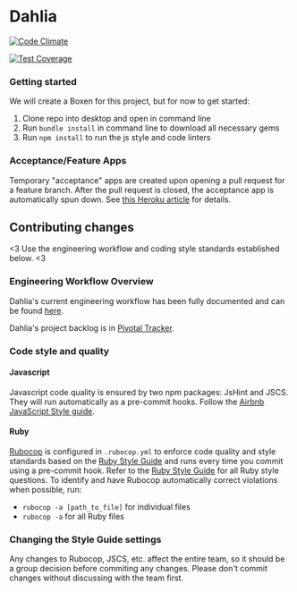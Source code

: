 # Dahlia #

[![Code Climate](https://codeclimate.com/repos/560d76bb6956807c3a0028cb/badges/0d072238f8dc74804ac9/gpa.svg)](https://codeclimate.com/repos/560d76bb6956807c3a0028cb/feed)

[![Test Coverage](https://codeclimate.com/repos/560d76bb6956807c3a0028cb/badges/0d072238f8dc74804ac9/coverage.svg)](https://codeclimate.com/repos/560d76bb6956807c3a0028cb/coverage)

### Getting started ###

We will create a Boxen for this project, but for now to get started:

1. Clone repo into desktop and open in command line
2. Run `bundle install` in command line to download all necessary gems
3. Run `npm install` to run the js style and code linters

### Acceptance/Feature Apps ###

Temporary "acceptance" apps are created upon opening a pull request for a feature branch. After the pull request is closed, the acceptance app is automatically spun down. See [this Heroku article](https://devcenter.heroku.com/articles/github-integration-review-apps) for details.

## Contributing changes ##

<3 Use the engineering workflow and coding style standards established below. <3

### Engineering Workflow Overview ###

Dahlia's current engineering workflow has been fully documented and can be found [here](https://docs.google.com/a/exygy.com/presentation/d/1Y5yAVUcKMFoNobutOH_Sehm69ZCZoTZzJZewupR-5KI/edit?usp=sharing).

Dahlia's project backlog is in [Pivotal Tracker](https://www.pivotaltracker.com/n/projects/1405352).

### Code style and quality ###

#### Javascript ####

Javascript code quality is ensured by two npm packages: JsHint and JSCS. They will run automatically as a pre-commit hooks. Follow the [Airbnb JavaScript Style guide](http://nerds.airbnb.com/our-javascript-style-guide/).

#### Ruby ####
[Rubocop](https://github.com/bbatsov/rubocop) is configured in `.rubocop.yml` to enforce code quality and style standards based on the [Ruby Style Guide](https://github.com/bbatsov/ruby-style-guide) and runs every time you commit using a pre-commit hook. Refer to the [Ruby Style Guide](https://github.com/bbatsov/ruby-style-guide) for all Ruby style questions.
To identify and have Rubocop automatically correct violations when possible, run:

* `rubocop -a [path_to_file]` for individual files
* `rubocop -a` for all Ruby files

### Changing the Style Guide settings
Any changes to Rubocop, JSCS, etc. affect the entire team, so it should be a group decision before commiting any changes. Please don't commit changes without discussing with the team first.
